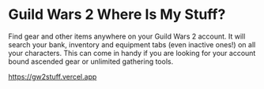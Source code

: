 # Guild Wars 2 Where Is My Stuff?

Find gear and other items anywhere on your Guild Wars 2 account. It will search your bank, inventory and equipment tabs (even inactive ones!) on all your characters. This can come in handy if you are looking for your account bound ascended gear or unlimited gathering tools.

https://gw2stuff.vercel.app

